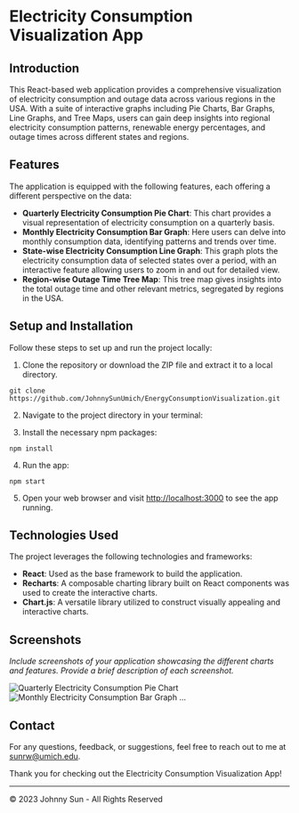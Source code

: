 # Electricity Consumption Visualization App

## Introduction

This React-based web application provides a comprehensive visualization of electricity consumption and outage data across various regions in the USA. With a suite of interactive graphs including Pie Charts, Bar Graphs, Line Graphs, and Tree Maps, users can gain deep insights into regional electricity consumption patterns, renewable energy percentages, and outage times across different states and regions.

## Features

The application is equipped with the following features, each offering a different perspective on the data:

- **Quarterly Electricity Consumption Pie Chart**: This chart provides a visual representation of electricity consumption on a quarterly basis.
- **Monthly Electricity Consumption Bar Graph**: Here users can delve into monthly consumption data, identifying patterns and trends over time.
- **State-wise Electricity Consumption Line Graph**: This graph plots the electricity consumption data of selected states over a period, with an interactive feature allowing users to zoom in and out for detailed view.
- **Region-wise Outage Time Tree Map**: This tree map gives insights into the total outage time and other relevant metrics, segregated by regions in the USA.

## Setup and Installation

Follow these steps to set up and run the project locally:

1. Clone the repository or download the ZIP file and extract it to a local directory.

```
git clone https://github.com/JohnnySunUmich/EnergyConsumptionVisualization.git
```

2. Navigate to the project directory in your terminal:

3. Install the necessary npm packages:

```
npm install
```

4. Run the app:

```
npm start
```

5. Open your web browser and visit [http://localhost:3000](http://localhost:3000) to see the app running.

## Technologies Used

The project leverages the following technologies and frameworks:

- **React**: Used as the base framework to build the application.
- **Recharts**: A composable charting library built on React components was used to create the interactive charts.
- **Chart.js**: A versatile library utilized to construct visually appealing and interactive charts.

## Screenshots

_Include screenshots of your application showcasing the different charts and features. Provide a brief description of each screenshot._

![Quarterly Electricity Consumption Pie Chart](<Link to screenshot 1>)
![Monthly Electricity Consumption Bar Graph](<Link to screenshot 2>)
...

## Contact

For any questions, feedback, or suggestions, feel free to reach out to me at sunrw@umich.edu.

Thank you for checking out the Electricity Consumption Visualization App!

---

© 2023 Johnny Sun - All Rights Reserved
